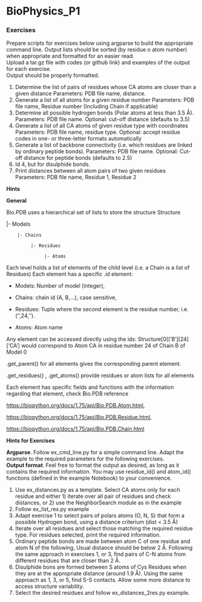 # BioPhysics_P1

### Exercises 
 
Prepare scripts for exercises below using argparse to build the appropriate command line. 
Output lists should be sorted (by residue o atom number) when appropriate and formatted for an easier read.  
Upload a tar.gz file with codes (or github link) and examples of the output for each exercise.   
Output should be properly formatted. 

1. Determine the list of pairs of residues whose CA atoms are closer than a given distance Parameters: PDB file name, distance. 
2. Generate a list of all atoms for a given residue number  Parameters: PDB file name, Residue number (Including Chain if applicable) 
3. Determine all possible hydrogen bonds (Polar atoms at less than 3.5 Å). Parameters: PDB file name. Optional: cut-off distance (defaults to 3.5) 
4. Generate a list of all CA atoms of given residue type with coordinates Parameters: PDB file name, residue type. Optional: accept residue codes in one- or three-letter formats automatically 
5. Generate a list of backbone connectivity (i.e. which residues are linked by ordinary peptide bonds). 
Parameters: PDB file name. Optional: Cut-off distance for peptide bonds (defaults to 2.5) 
6. Id 4, but for disulphide bonds. 
7. Print distances between all atom pairs of two given residues Parameters: PDB file name, Residue 1, Residue 2  
 
 
**Hints** 

**General** 

Bio.PDB uses a hierarchical set of lists to store the structure 
Structure 

  |- Models 

        |- Chains 
        
             |- Residues 
             
                  |- Atoms 
                  
Each level holds a list of elements of the child level (i.e. a Chain is a list of Residues) 
Each element has a specific .id element:  

- Models: Number of model (integer), 

- Chains: chain id (A, B,...), case sensitive, 

- Residues: Tuple where the second element is the residue number, i.e. (‘’,24,’’). 

- Atoms: Atom name 

Any element can be accessed directly using the ids: Structure[0][‘B’][24][‘CA’] would 
correspond to Atom CA in residue number 24 of Chain B of Model 0 

.get_parent() for all elements gives the corresponding parent element. 

.get_residues() , .get_atoms() provide residues or atom lists for all elements 

Each element has specific fields and functions with the information regarding that element, 
check Bio.PDB reference 

https://biopython.org/docs/1.75/api/Bio.PDB.Atom.html, 

https://biopython.org/docs/1.75/api/Bio.PDB.Residue.html, 

https://biopython.org/docs/1.75/api/Bio.PDB.Chain.html 
  
**Hints for Exercises**

**Argparse**. Follow ex_cmd_line.py for a simple command line. Adapt the example to the 
required parameters for the following exercises.  
**Output format**. Feel free to format the output as desired, as long as it contains the required information. You may use residue_id() and atom_id() functions (defined in the example Notebook) to your convenience. 
1. Use ex_distances.py as a template. Select CA atoms only for each residue and either 1) 
iterate over all pair of residues and check distances, or 2) use the NeighborSearch module as in the example 
2.  Follow ex_list_res.py example 
3. Adapt exercise 1 to select pairs of polars atoms (O, N, S) that form a possible Hydrogen 
bond, using a distance criterium (dist < 3.5 Å) 
4. Iterate over all residues and select those matching the required residue type. For residues 
selected, print the required information.  
5. Ordinary peptide bonds are made between atom C of one residue and atom N of the 
following, Usual distance should be below 2 Å. Following the same approach in exercises 1, or 
3, find pairs of C-N atoms from different residues that are closer than 2 Å.   
6. Disulphide bons are formed between S atoms of Cys Residues when they are at the 
appropriate distance (around 1.9 Å). Using the same approach as 1, 3, or 5, find S-S contacts. 
Allow some more distance to access structure variability.  
7. Select the desired residues and follow ex_distances_2res.py example. 
